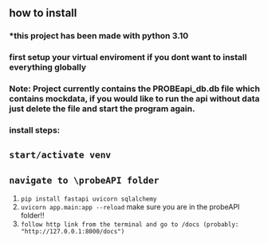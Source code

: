 ## how to install

### *this project has been made with python 3.10
### first setup your virtual enviroment if you dont want to install everything globally
### Note: Project currently contains the PROBEapi_db.db file which contains mockdata, if you would like to run the api without data just delete the file and start the program again.
### install steps: 

## `start/activate venv`
## `navigate to \probeAPI folder`
1. `pip install fastapi uvicorn sqlalchemy`
2. `uvicorn app.main:app --reload` make sure you are in the probeAPI folder!!
3. `follow http link from the terminal and go to /docs (probably: "http://127.0.0.1:8000/docs")`
